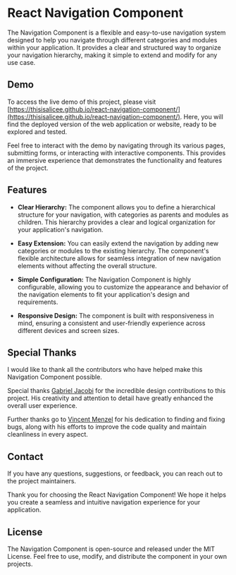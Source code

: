 # React Navigation Component

The Navigation Component is a flexible and easy-to-use navigation system designed to help you navigate through different categories and modules within your application. It provides a clear and structured way to organize your navigation hierarchy, making it simple to extend and modify for any use case.

## Demo

To access the live demo of this project, please visit [https://thisisalicee.github.io/react-navigation-component/](https://thisisalicee.github.io/react-navigation-component/). Here, you will find the deployed version of the web application or website, ready to be explored and tested.

Feel free to interact with the demo by navigating through its various pages, submitting forms, or interacting with interactive components. This provides an immersive experience that demonstrates the functionality and features of the project.

## Features

- **Clear Hierarchy:** The component allows you to define a hierarchical structure for your navigation, with categories as parents and modules as children. This hierarchy provides a clear and logical organization for your application's navigation.

- **Easy Extension:** You can easily extend the navigation by adding new categories or modules to the existing hierarchy. The component's flexible architecture allows for seamless integration of new navigation elements without affecting the overall structure.

- **Simple Configuration:** The Navigation Component is highly configurable, allowing you to customize the appearance and behavior of the navigation elements to fit your application's design and requirements.

- **Responsive Design:** The component is built with responsiveness in mind, ensuring a consistent and user-friendly experience across different devices and screen sizes.

## Special Thanks

I would like to thank all the contributors who have helped make this Navigation Component possible.

Special thanks [Gabriel Jacobi](https://github.com/gabrieljacobi) for the incredible design contributions to this project. His creativity and attention to detail have greatly enhanced the overall user experience.

Further thanks go to [Vincent Menzel](https://github.com/VincentMenzel) for his dedication to finding and fixing bugs, along with his efforts to improve the code quality and maintain cleanliness in every aspect.

## Contact

If you have any questions, suggestions, or feedback, you can reach out to the project maintainers.

Thank you for choosing the React Navigation Component! We hope it helps you create a seamless and intuitive navigation experience for your application.

## License

The Navigation Component is open-source and released under the MIT License. Feel free to use, modify, and distribute the component in your own projects.
